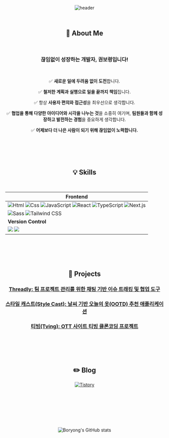 <div align=center>

![header](https://capsule-render.vercel.app/api?type=cylinder&color=auto&height=140&section=header&text=KBR&fontSize=40)

<br/>


## 🌟 About Me

<br/>

### 끊임없이 성장하는 개발자, 권보령입니다!

<br/>

✅ **새로운 일에 두려움 없이 도전**합니다. <br/>

✅ **철저한 계획과 실행으로 일을 끝까지 책임**집니다. <br/>

✅ 항상 **사용자 편의와 접근성**을 최우선으로 생각합니다. <br/>

✅ **협업을 통해 다양한 아이디어와 시각을 나누는 것**을 소중히 여기며, **팀원들과 함께 성장하고 발전하는 경험**을 중요하게 생각합니다. <br/>

✅ **어제보다 더 나은 사람이 되기 위해 끊임없이 노력합니다.** <br/>

<br/><br/>
<br/><br/>

## 💡 Skills

<br/>

| Frontend                                                                     |
|----------------------------------------------------------------------------------|
| <img alt="Html" src ="https://img.shields.io/badge/HTML5-E34F26.svg?&style=for-the-badge&logo=HTML5&logoColor=white"/> <img alt="Css" src ="https://img.shields.io/badge/CSS3-1572B6.svg?&style=for-the-badge&logo=CSS3&logoColor=white"/> <img alt="JavaScript" src ="https://img.shields.io/badge/JavaScript-F7DF1E.svg?&style=for-the-badge&logo=JavaScript&logoColor=black"/> <img alt="React" src="https://img.shields.io/badge/React-61DAFB?style=for-the-badge&logo=React&logoColor=white"> <img src="https://img.shields.io/badge/TypeScript-007ACC?style=for-the-badge&logo=TypeScript&logoColor=white" alt="TypeScript" /> <img src="https://img.shields.io/badge/Next.js-000000?style=for-the-badge&logo=next.js&logoColor=white" alt="Next.js" /> 
 <img alt="Sass" src="https://img.shields.io/badge/Sass-CC6699?style=for-the-badge&logo=Sass&logoColor=white"/> <img alt="Tailwind CSS" src="https://img.shields.io/badge/Tailwind_CSS-38B2AC?style=for-the-badge&logo=tailwind-css&logoColor=white"/>  |
| **Version Control**                                                                |
| <img src="https://img.shields.io/badge/git-F05032?style=for-the-badge&logo=git&logoColor=white"> <img src="https://img.shields.io/badge/github-181717?style=for-the-badge&logo=github&logoColor=white">                                                                                                                                |

<br/><br/>
<br/><br/>

## 🚀 Projects
### [Threadly: 팀 프로젝트 관리를 위한 채팅 기반 이슈 트래킹 및 협업 도구](https://kdt-gitlab.elice.io/pttrack/class_01/web_project_i/team04/team04-frontend)
### [스타일 캐스트(Style Cast): 날씨 기반 오늘의 옷(OOTD) 추천 애플리케이션](https://github.com/FRONTENDSCHOOL10/Topten)
### [티빙(Tving): OTT 사이트 티빙 클론코딩 프로젝트](https://github.com/FRONTENDSCHOOL10/5jorago-vanilla-project)

<br/><br/>
<br/><br/>

## :pencil2: Blog
[![Tistory](https://img.shields.io/badge/Tistory-F57200?style=for-the-badge&logo=Tistory&logoColor=white)](https://tensdiary.tistory.com/)

<br/><br/>
<br/><br/>

<br/>

![Boryong's GitHub stats](https://github-readme-stats.vercel.app/api?username=kwonboryong&show_icons=true&theme=dracula)




</div>
